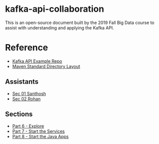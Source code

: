 # kafka-api-collaboration
This is an open-source document built by the 2019 Fall Big Data course to assist with understanding and applying the Kafka API.

# Reference

- [Kafka API Example Repo](https://github.com/denisecase/kafka-api)
- [Maven Standard Directory Layout](http://maven.apache.org/guides/introduction/introduction-to-the-standard-directory-layout.html)

## Assistants

- [Sec 01 Santhosh]()
- [Sec 02 Rohan]()

## Sections

- [Part 6 - Explore](6.md)
- [Part 7 - Start the Services](7.md)
- [Part 8 - Start the Java Apps](8.md)

